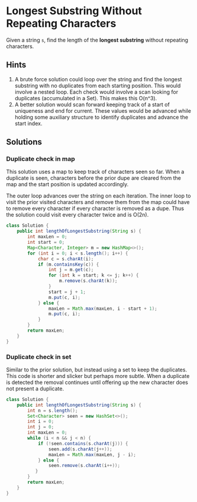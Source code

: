 # Longest Substring Without Repeating Characters

Given a string `s`, find the length of the **longest substring** without
repeating characters.

## Hints

1. A brute force solution could loop over the string and find the longest
   substring with no duplicates from each starting position. This would
   involve a nested loop. Each check would involve a scan looking for
   duplicates (accumulated in a Set). This makes this O(n^3).
1. A better solution would scan forward keeping track of a start of
   uniqueness and end for current. These values would be advanced while
   holding some auxiliary structure to identify duplicates and advance
   the start index.

## Solutions

### Duplicate check in map

This solution uses a map to keep track of characters seen so far. When a
duplicate is seen, characters before the prior dupe are cleared from the
map and the start position is updated accordingly.

The outer loop advances over the string on each iteration. The inner loop
to visit the prior visited characters and remove them from the map could
have to remove every character if every character is removed as a dupe.
Thus the solution could visit every character twice and is O(2n).

```java
class Solution {
    public int lengthOfLongestSubstring(String s) {
        int maxLen = 0;
        int start = 0;
        Map<Character, Integer> m = new HashMap<>();
        for (int i = 0; i < s.length(); i++) {
            char c = s.charAt(i);
            if (m.containsKey(c)) {
                int j = m.get(c);
                for (int k = start; k <= j; k++) {
                    m.remove(s.charAt(k));
                }
                start = j + 1;
                m.put(c, i);
            } else {
                maxLen = Math.max(maxLen, i - start + 1);
                m.put(c, i);
            }
        }
        return maxLen;
    }
}
```

### Duplicate check in set

Similar to the prior solution, but instead using a set to keep the duplicates.
This code is shorter and slicker but perhaps more subtle. When a duplicate is
detected the removal continues until offering up the new character does not
present a duplicate.

```java
class Solution {
    public int lengthOfLongestSubstring(String s) {
        int n = s.length();
        Set<Character> seen = new HashSet<>();
        int i = 0;
        int j = 0;
        int maxLen = 0;
        while (i < n && j < n) {
            if (!seen.contains(s.charAt(j))) {
                seen.add(s.charAt(j++));
                maxLen = Math.max(maxLen, j - i);
            } else {
                seen.remove(s.charAt(i++));
           }
        }
        return maxLen;
    }
}
```
